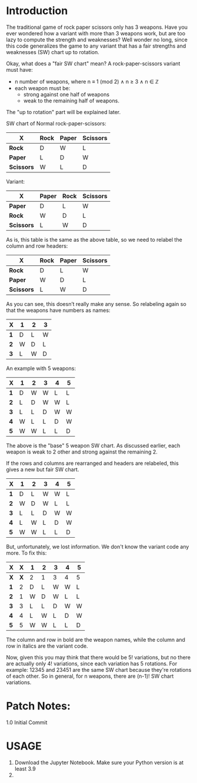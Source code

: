 # Introduction

The traditional game of rock paper scissors only has 3 weapons. 
Have you ever wondered how a variant with more than 3 weapons work, but are too lazy to compute the strength and weaknesses?
Well wonder no long, since this code generalizes the game to any variant that has a fair strengths and weaknesses (SW) chart up to rotation.

Okay, what does a "fair SW chart" mean? 
A rock-paper-scissors variant must have:
* n number of weapons, where n ≡ 1 (mod 2) ∧ n ≥ 3 ∧ n ∈ ℤ
* each weapon must be:
  * strong against one half of weapons
  * weak to the remaining half of weapons.

The "up to rotation" part will be explained later.

SW chart of Normal rock-paper-scissors:

X            | Rock | Paper | Scissors
------------ | ---- | ----- | --------
**Rock**     | D    | W     | L
**Paper**    | L    | D     | W
**Scissors** | W    | L     | D

Variant:

X            | Paper | Rock | Scissors
------------ | ----- | ---- | --------
**Paper**    | D	   | L	  | W
**Rock**     | W	   | D	  | L
**Scissors** | L	   | W	  | D

As is, this table is the same as the above table, so we need to relabel the column and row headers:

X            | Rock | Paper | Scissors
------------ | ---- | ----- | --------
**Rock**     | D    | L     | W
**Paper**    | W    | D     | L
**Scissors** | L    | W     | D

As you can see, this doesn’t really make any sense. So relabeling again so that the weapons have numbers as names:

X     | 1 | 2 | 3
----- | - | - | -
**1** | D | L | W
**2** | W | D | L
**3** | L | W | D

An example with 5 weapons:

X     | 1 | 2 | 3 | 4 | 5
----- | - | - | - | - | -
**1** | D | W | W | L | L
**2** | L | D | W | W | L
**3** | L | L | D | W | W
**4** | W | L | L | D | W
**5** | W | W | L | L | D

The above is the "base" 5 weapon SW chart. As discussed earlier, each weapon is weak to 2 other and strong against the remaining 2.

If the rows and columns are rearranged and headers are relabeled, this gives a new but fair SW chart.

X     | 1 | 2 | 3 | 4 | 5
----- | - | - | - | - | -
**1** | D | L | W | W | L
**2** | W | D | W | L | L
**3** | L | L | D | W | W
**4** | L | W | L | D | W
**5** | W | W | L | L | D

But, unfortunately, we lost information. We don't know the variant code any more. To fix this:

X     | X     | 1 | 2 | 3 | 4 | 5
----- | ----- | - | - | - | - | -
**X** | **X** | 2 | 1 | 3 | 4 | 5
**1** | 2     | D | L | W | W | L
**2** | 1     | W | D | W | L | L
**3** | 3     | L | L | D | W | W
**4** | 4     | L | W | L | D | W
**5** | 5     | W | W | L | L | D

The column and row in bold are the weapon names, while the column and row in italics are the variant code.

Now, given this you may think that there would be 5! variations, but no there are actually only 4! variations, since each variation has 5 rotations.
For example: 12345 and 23451 are the same SW chart because they're rotations of each other.
So in general, for n weapons, there are (n-1)! SW chart variations.

# Patch Notes:
1.0 Initial Commit

# USAGE
1. Download the Jupyter Notebook. Make sure your Python version is at least 3.9
2. 
